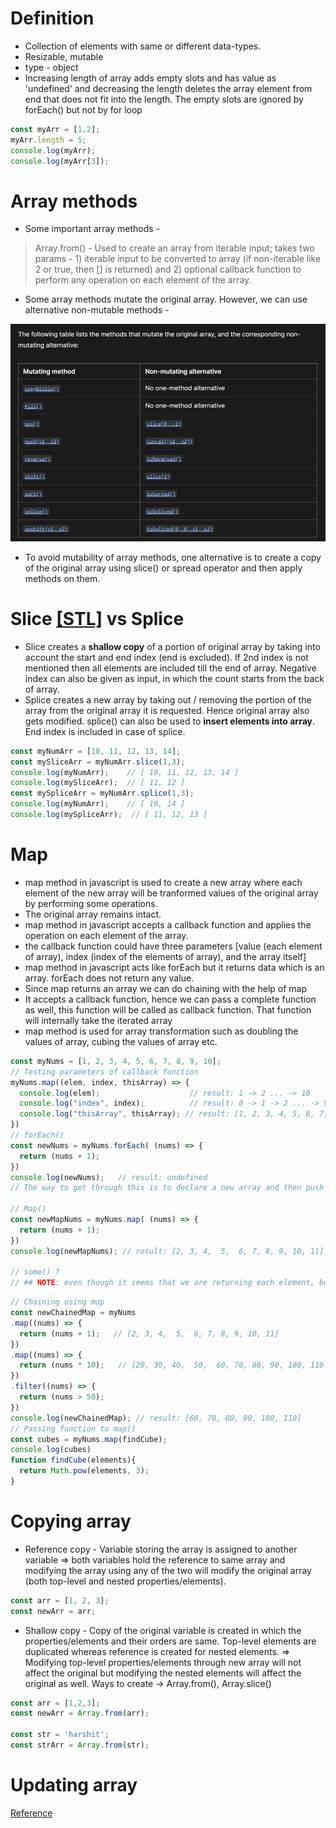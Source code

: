 # Definition
* Collection of elements with same or different data-types.
* Resizable, mutable
* type - object
* Increasing length of array adds empty slots and has value as 'undefined' and decreasing the length deletes the array element from end that does not fit into the length. The empty slots are ignored by forEach() but not by for loop
```javascript
const myArr = [1,2];
myArr.length = 5;
console.log(myArr);
console.log(myArr[3]);
```

# Array methods
* Some important array methods -
> Array.from() - Used to create an array from iterable input; takes two params - 1) iterable input to be converted to array (if non-iterable like 2 or true, then [] is returned) and 2) optional callback function to perform any operation on each element of the array.
* Some array methods mutate the original array. However, we can use alternative non-mutable methods -
  
 ![mutable vs non-mutable array methods](https://github.com/harshitrajsinha/learn-js/blob/main/Assets/Screenshot%202024-08-25%20092701.png?raw=true)

 * To avoid mutability of array methods, one alternative is to create a copy of the original array using slice() or spread operator and then apply methods on them.

# Slice [[STL]](https://github.com/harshitrajsinha/learn-js/blob/b6bba150739e76730e61229f862991ce4ff9d9bf/STL/Arrays/slice.ts) vs Splice
* Slice creates a **shallow copy** of a portion of original array by taking into account the start and end index (end is excluded). If 2nd index is not mentioned then all elements are included till the end of array. Negative index can also be given as input, in which the count starts from the back of array.
* Splice creates a new array by taking out / removing the portion of the array from the original array it is requested. Hence original array also gets modified. splice() can also be used to **insert elements into array**. End index is included in case of splice.
```javascript
const myNumArr = [10, 11, 12, 13, 14];
const mySliceArr = myNumArr.slice(1,3);
console.log(myNumArr);    // [ 10, 11, 12, 13, 14 ]
console.log(mySliceArr);  // [ 11, 12 ]
const mySpliceArr = myNumArr.splice(1,3);
console.log(myNumArr);    // [ 10, 14 ]
console.log(mySpliceArr);  // [ 11, 12, 13 ]
```

# Map
* map method in javascript is used to create a new array where each element of the new array will be tranformed values of the original array by performing some operations.
* The original array remains intact.
* map method in javascript accepts a callback function and applies the operation on each element of the array.
* the callback function could have three parameters [value (each element of array), index (index of the elements of array), and the array itself]
* map method in javascript acts like forEach but it returns data which is an array. forEach does not return any value. 
* Since map returns an array we can do chaining with the help of map
* It accepts a callback function, hence we can pass a complete function as well, this function will be called as callback function. That function will internally take the iterated array
* map method is used for array transformation such as doubling the values of array, cubing the values of array etc.
```javascript
const myNums = [1, 2, 3, 4, 5, 6, 7, 8, 9, 10];
// Testing parameters of callback function
myNums.map((elem, index, thisArray) => {
  console.log(elem);                    // result: 1 -> 2 ... -> 10
  console.log("index", index);          // result: 0 -> 1 -> 2 ... -> 9
  console.log("thisArray", thisArray); // result: [1, 2, 3, 4, 5, 6, 7, 8, 9, 10] (print 10 times)
})
// forEach()  
const newNums = myNums.forEach( (nums) => {
  return (nums + 1);
})
console.log(newNums);   // result: undefined
// The way to get through this is to declare a new array and then push the elements into that array within forEach loop

// Map()
const newMapNums = myNums.map( (nums) => {
  return (nums + 1);
})
console.log(newMapNums); // result: [2, 3, 4,  5,  6, 7, 8, 9, 10, 11]

// some() ?
// ## NOTE: even though it seems that we are returning each element, but instead each element is pushed to the array and the final array is returned
```
```javascript
// Chaining using map
const newChainedMap = myNums
.map((nums) => {
  return (nums + 1);   // [2, 3, 4,  5,  6, 7, 8, 9, 10, 11]
})
.map((nums) => {
  return (nums * 10);   // [20, 30, 40,  50,  60, 70, 80, 90, 100, 110]
})
.filter((nums) => {
  return (nums > 50);
})
console.log(newChainedMap); // result: [60, 70, 80, 90, 100, 110]
// Passing function to map()
const cubes = myNums.map(findCube);
console.log(cubes)
function findCube(elements){
  return Math.pow(elements, 3);
}
```

# Copying array
* Reference copy - Variable storing the array is assigned to another variable => both variables hold the reference to same array and modifying the array using any of the two will modify the original array (both top-level and nested properties/elements).
```javascript
const arr = [1, 2, 3];
const newArr = arr;
```
* Shallow copy - Copy of the original variable is created in which the properties/elements and their orders are same. Top-level elements are duplicated whereas reference is created for nested elements. => Modifying top-level properties/elements through new array will not affect the original but modifying the nested elements will affect the original as well. Ways to create -> Array.from(), Array.slice()
```javascript
const arr = [1,2,3];
const newArr = Array.from(arr);

const str = 'harshit';
const strArr = Array.from(str);
```

# Updating array
[Reference](https://github.com/harshitrajsinha/learn-js/blob/main/Array/updating-array.md)
